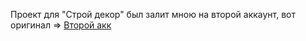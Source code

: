 Проект для "Строй декор" был залит мною на второй аккаунт, вот оригинал => [Второй акк](https://github.com/bishkekkgz/stroy-decor.git)
